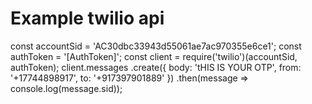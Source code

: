 # Example twilio api
const accountSid = 'AC30dbc33943d55061ae7ac970355e6ce1';
const authToken = '[AuthToken]';
const client = require('twilio')(accountSid, authToken);
client.messages
    .create({
        body: 'tHIS IS YOUR OTP',
        from: '+17744898917',
        to: '+917397901889'
    })
    .then(message => console.log(message.sid));